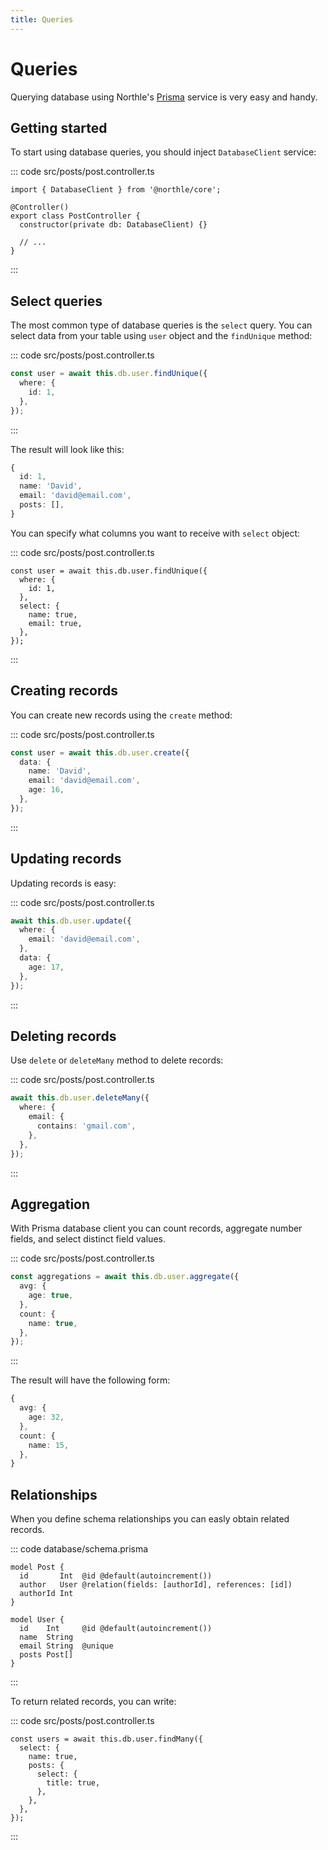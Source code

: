 ```yaml
---
title: Queries
---
```


# Queries

Querying database using Northle's [Prisma](https://www.prisma.io/docs/concepts/components/prisma-client/crud) service is very easy and handy.

## Getting started

To start using database queries, you should inject `DatabaseClient` service:

::: code src/posts/post.controller.ts
```ts{1,5}
import { DatabaseClient } from '@northle/core';

@Controller()
export class PostController {
  constructor(private db: DatabaseClient) {}

  // ...
}
```
:::

## Select queries

The most common type of database queries is the `select` query. You can select data from your table using `user` object and the `findUnique` method:

::: code src/posts/post.controller.ts
```ts
const user = await this.db.user.findUnique({
  where: {
    id: 1,
  },
});
```
:::

The result will look like this:

```ts
{
  id: 1,
  name: 'David',
  email: 'david@email.com',
  posts: [],
}
```

You can specify what columns you want to receive with `select` object:

::: code src/posts/post.controller.ts
```ts{5-8}
const user = await this.db.user.findUnique({
  where: {
    id: 1,
  },
  select: {
    name: true,
    email: true,
  },
});
```
:::

## Creating records

You can create new records using the `create` method:

::: code src/posts/post.controller.ts
```ts
const user = await this.db.user.create({
  data: {
    name: 'David',
    email: 'david@email.com',
    age: 16,
  },
});
```
:::

## Updating records

Updating records is easy:

::: code src/posts/post.controller.ts
```ts
await this.db.user.update({
  where: {
    email: 'david@email.com',
  },
  data: {
    age: 17,
  },
});
```
:::

## Deleting records

Use `delete` or `deleteMany` method to delete records:

::: code src/posts/post.controller.ts
```ts
await this.db.user.deleteMany({
  where: {
    email: {
      contains: 'gmail.com',
    },
  },
});
```
:::

## Aggregation

With Prisma database client you can count records, aggregate number fields, and select distinct field values.

::: code src/posts/post.controller.ts
```ts
const aggregations = await this.db.user.aggregate({
  avg: {
    age: true,
  },
  count: {
    name: true,
  },
});
```
:::

The result will have the following form:

```ts
{
  avg: {
    age: 32,
  },
  count: {
    name: 15,
  },
}
```

## Relationships

When you define schema relationships you can easly obtain related records.

::: code database/schema.prisma
```prisma
model Post {
  id       Int  @id @default(autoincrement())
  author   User @relation(fields: [authorId], references: [id])
  authorId Int
}

model User {
  id    Int     @id @default(autoincrement())
  name  String
  email String  @unique
  posts Post[]
}
```
:::

To return related records, you can write:

::: code src/posts/post.controller.ts
```ts{4-8}
const users = await this.db.user.findMany({
  select: {
    name: true,
    posts: {
      select: {
        title: true,
      },
    },
  },
});
```
:::
